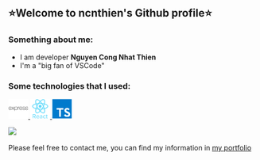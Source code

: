 ## ⭐Welcome to ncnthien's Github profile⭐

### Something about me:

- I am developer **Nguyen Cong Nhat Thien**
- I'm a "big fan of VSCode"

### Some technologies that I used:
<p align="left"> <a href="https://expressjs.com" target="_blank"> <img src="https://raw.githubusercontent.com/devicons/devicon/master/icons/express/express-original-wordmark.svg" alt="express" width="40" height="40"/> </a> <a href="https://reactjs.org/" target="_blank"> <img src="https://raw.githubusercontent.com/devicons/devicon/master/icons/react/react-original-wordmark.svg" alt="react" width="40" height="40"/> </a> <a href="https://www.typescriptlang.org/" target="_blank"> <img src="https://raw.githubusercontent.com/devicons/devicon/master/icons/typescript/typescript-original.svg" alt="typescript" width="40" height="40"/> </a> </p>

<img src="https://github-readme-stats.vercel.app/api/top-langs/?username=ncnthien&layout=compact&langs_count=12" />

Please feel free to contact me, you can find my information in [my portfolio](https://ncnthien.vercel.app/)
